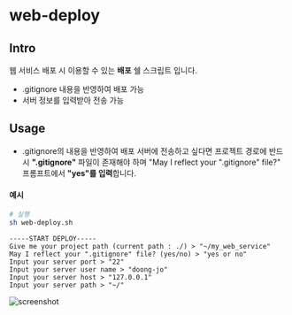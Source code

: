 # web-deploy

## Intro
웹 서비스 배포 시 이용할 수 있는 **배포** 쉘 스크립트 입니다.

- .gitignore 내용을 반영하여 배포 가능
- 서버 정보를 입력받아 전송 가능

## Usage


- .gitignore의 내용을 반영하여 배포 서버에 전송하고 싶다면 프로젝트 경로에 반드시 **".gitignore"** 파일이 존재해야 하며 "May I reflect your ".gitignore" file?" 프롬프트에서 **"yes"를 입력**합니다.

#### 예시
```bash
# 실행
sh web-deploy.sh
```
```
-----START DEPLOY-----
Give me your project path (current path : ./) > "~/my_web_service"
May I reflect your ".gitignore" file? (yes/no) > "yes or no"
Input your server port > "22"
Input your server user name > "doong-jo"
Input your server host > "127.0.0.1"
Input your server path > "~/"
```

![screenshot](https://github.com/doong-jo/web-deploy/blob/master/screenshot.png?raw=true)
